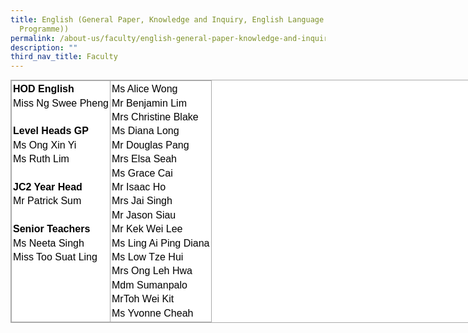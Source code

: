 ```yaml
---
title: English (General Paper, Knowledge and Inquiry, English Language Elective
  Programme))
permalink: /about-us/faculty/english-general-paper-knowledge-and-inquiry-english-language-elective-programme/
description: ""
third_nav_title: Faculty
---
```

<table style="margin: 0px; outline: 0px; padding: 0px; border-collapse: collapse; border: 1px solid rgb(170, 170, 170); color: rgb(0, 0, 0); font-family: Nunito, sans-serif; font-size: 16px; font-style: normal; font-variant-ligatures: normal; font-variant-caps: normal; font-weight: 400; letter-spacing: normal; orphans: 2; text-align: left; text-transform: none; white-space: normal; widows: 2; word-spacing: 0px; -webkit-text-stroke-width: 0px; background-color: rgb(255, 255, 255); text-decoration-thickness: initial; text-decoration-style: initial; text-decoration-color: initial; width: 818px;" class="iveo_table ives_tab_simple3" cellpadding="0" cellspacing="0" width="100%" border="0"><tbody style="margin: 0px; outline: 0px; padding: 0px;"><tr style="margin: 0px; outline: 0px; padding: 0px;"><td style="margin: 0px; outline: 0px; padding: 2px; text-align: center; border: 1px solid rgb(170, 170, 170);" valign="top"><div style="margin: 0px; outline: 0px; padding: 0px; line-height: 22.4px;"><div style="margin: 0px; outline: 0px; padding: 0px; line-height: 22.4px; text-align: left;"><strong style="margin: 0px; outline: 0px; padding: 0px;">HOD English</strong></div><div style="margin: 0px; outline: 0px; padding: 0px; line-height: 22.4px; text-align: left;">Miss Ng Swee Pheng</div><div style="margin: 0px; outline: 0px; padding: 0px; line-height: 22.4px; text-align: left;"><span style="margin: 0px; outline: 0px; padding: 0px; font-weight: 700;"><br style="margin: 0px; outline: 0px; padding: 0px;"></span></div><strong style="margin: 0px; outline: 0px; padding: 0px;"><div style="margin: 0px; outline: 0px; padding: 0px; line-height: 22.4px; text-align: left;"><strong style="margin: 0px; outline: 0px; padding: 0px;">Level Heads GP</strong></div></strong></div><div style="margin: 0px; outline: 0px; padding: 0px; line-height: 22.4px; text-align: left;"><span style="margin: 0px; outline: 0px; padding: 0px; background-color: initial;">Ms Ong Xin Yi</span><br style="margin: 0px; outline: 0px; padding: 0px;"></div><div style="margin: 0px; outline: 0px; padding: 0px; line-height: 22.4px; text-align: left;">Ms Ruth Lim</div><div style="margin: 0px; outline: 0px; padding: 0px; line-height: 22.4px;"><div style="margin: 0px; outline: 0px; padding: 0px; line-height: 22.4px;"><div style="margin: 0px; outline: 0px; padding: 0px; line-height: 22.4px; text-align: left;"><br style="margin: 0px; outline: 0px; padding: 0px;"></div></div><div style="margin: 0px; outline: 0px; padding: 0px; line-height: 22.4px;"><div style="margin: 0px; outline: 0px; padding: 0px; line-height: 22.4px; text-align: left;"><strong style="margin: 0px; outline: 0px; padding: 0px;">JC2 Year Head</strong></div><div style="margin: 0px; outline: 0px; padding: 0px; line-height: 22.4px; text-align: left;">Mr Patrick Sum</div></div><div style="margin: 0px; outline: 0px; padding: 0px; line-height: 22.4px; text-align: left;"><br style="margin: 0px; outline: 0px; padding: 0px;"></div><div style="margin: 0px; outline: 0px; padding: 0px; line-height: 22.4px; text-align: left;"><strong style="margin: 0px; outline: 0px; padding: 0px;">Senior Teachers</strong></div><div style="margin: 0px; outline: 0px; padding: 0px; line-height: 22.4px; text-align: left;">Ms Neeta Singh</div><div style="margin: 0px; outline: 0px; padding: 0px; line-height: 22.4px; text-align: left;">Miss Too Suat Ling</div></div></td><td style="margin: 0px; outline: 0px; padding: 2px; text-align: center; border: 1px solid rgb(170, 170, 170);" valign="top"><div style="margin: 0px; outline: 0px; padding: 0px; line-height: 22.4px; text-align: left;">Ms Alice Wong</div><div style="margin: 0px; outline: 0px; padding: 0px; line-height: 22.4px; text-align: left;">Mr Benjamin Lim</div><div style="margin: 0px; outline: 0px; padding: 0px; line-height: 22.4px; text-align: left;">Mrs Christine Blake</div><div style="margin: 0px; outline: 0px; padding: 0px; line-height: 22.4px; text-align: left;">Ms Diana Long</div><div style="margin: 0px; outline: 0px; padding: 0px; line-height: 22.4px; text-align: left;">Mr Douglas Pang</div><div style="margin: 0px; outline: 0px; padding: 0px; line-height: 22.4px; text-align: left;">Mrs Elsa Seah</div><div style="margin: 0px; outline: 0px; padding: 0px; line-height: 22.4px; text-align: left;">Ms Grace Cai</div><div style="margin: 0px; outline: 0px; padding: 0px; line-height: 22.4px;"><div style="margin: 0px; outline: 0px; padding: 0px; line-height: 22.4px; text-align: left;">Mr Isaac Ho</div></div><div style="margin: 0px; outline: 0px; padding: 0px; line-height: 22.4px; text-align: left;">Mrs Jai Singh</div><div style="margin: 0px; outline: 0px; padding: 0px; line-height: 22.4px; text-align: left;">Mr Jason Siau</div><div style="margin: 0px; outline: 0px; padding: 0px; line-height: 22.4px; text-align: left;">Mr Kek Wei Lee</div><div style="margin: 0px; outline: 0px; padding: 0px; line-height: 22.4px; text-align: left;">Ms Ling Ai Ping Diana</div><div style="margin: 0px; outline: 0px; padding: 0px; line-height: 22.4px; text-align: left;">Ms Low Tze Hui</div><div style="margin: 0px; outline: 0px; padding: 0px; line-height: 22.4px; text-align: left;">Mrs Ong Leh Hwa</div><div style="margin: 0px; outline: 0px; padding: 0px; line-height: 22.4px; text-align: left;">Mdm Sumanpalo</div><div style="margin: 0px; outline: 0px; padding: 0px; line-height: 22.4px; text-align: left;">MrToh Wei Kit</div><div style="margin: 0px; outline: 0px; padding: 0px; line-height: 22.4px; text-align: left;">Ms Yvonne Cheah</div></td></tr></tbody></table>